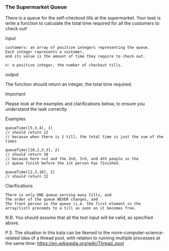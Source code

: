 ### The Supermarket Queue

There is a queue for the self-checkout tills at the supermarket. Your task is write a function to calculate the total time required for all the customers to check out!

input

    customers: an array of positive integers representing the queue. 
    Each integer represents a customer, 
    and its value is the amount of time they require to check out.

    n: a positive integer, the number of checkout tills.

output

The function should return an integer, the total time required.

Important

Please look at the examples and clarifications below, to ensure you understand the task correctly.

Examples
````
queueTime([5,3,4], 1)
// should return 12
// because when there is 1 till, the total time is just the sum of the times

queueTime([10,2,3,3], 2)
// should return 10
// because here n=2 and the 2nd, 3rd, and 4th people in the
// queue finish before the 1st person has finished.

queueTime([2,3,10], 2)
// should return 12
````
Clarifications

    There is only ONE queue serving many tills, and
    The order of the queue NEVER changes, and
    The front person in the queue (i.e. the first element in the array/list) proceeds to a till as soon as it becomes free.

N.B. You should assume that all the test input will be valid, as specified above.

P.S. The situation in this kata can be likened to the more-computer-science-related idea of a thread pool, with relation to running multiple processes at the same time: https://en.wikipedia.org/wiki/Thread_pool